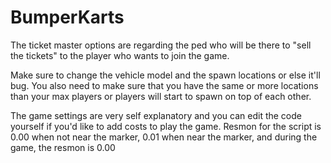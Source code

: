 # BumperKarts
The ticket master options are regarding the ped who will be there to "sell the tickets" to the player who wants to join the game.

Make sure to change the vehicle model and the spawn locations or else it'll bug. You also need to make sure that you have the same or more locations than your max players or players will start to spawn on top of each other.

The game settings are very self explanatory and you can edit the code yourself if you'd like to add costs to play the game. 
Resmon for the script is 0.00 when not near the marker, 0.01 when near the marker, and during the game, the resmon is 0.00
